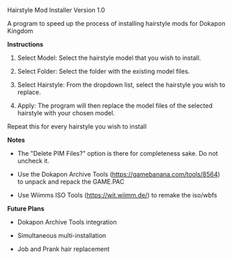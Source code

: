 Hairstyle Mod Installer Version 1.0

A program to speed up the process of installing hairstyle mods for Dokapon Kingdom

**Instructions**

1. Select Model: Select the hairstyle model that you wish to install.

2. Select Folder: Select the folder with the existing model files.

4. Select Hairstyle: From the dropdown list, select the hairstyle you wish to replace.

5. Apply: The program will then replace the model files of the selected hairstyle with your chosen model.

Repeat this for every hairstyle you wish to install

**Notes**

- The "Delete PIM Files?" option is there for completeness sake. Do not uncheck it.

- Use the Dokapon Archive Tools (https://gamebanana.com/tools/8564) to unpack and repack the GAME.PAC

- Use Wiimms ISO Tools (https://wit.wiimm.de/) to remake the iso/wbfs

**Future Plans**

- Dokapon Archive Tools integration

- Simultaneous multi-installation

- Job and Prank hair replacement
